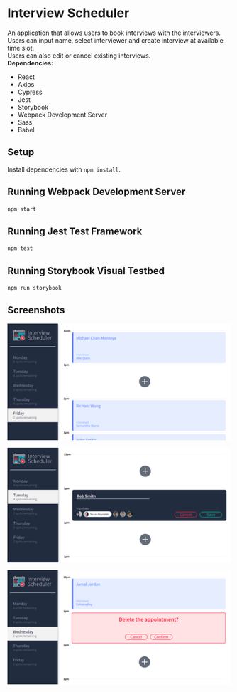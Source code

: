 # Interview Scheduler
An application that allows users to book interviews with the interviewers.\
Users can input name, select interviewer and create interview at available time slot.\
Users can also edit or cancel existing interviews.\
**Dependencies:**
- React
- Axios
- Cypress
- Jest
- Storybook
- Webpack Development Server
- Sass
- Babel
## Setup

Install dependencies with `npm install`.

## Running Webpack Development Server

```sh
npm start
```

## Running Jest Test Framework

```sh
npm test
```

## Running Storybook Visual Testbed

```sh
npm run storybook
```
## Screenshots
!["Screenshot of the app"](https://github.com/Thainnt/scheduler/blob/master/docs/mainscreen.png?raw=true)

!["Screenshot of creating or editing appointment"](https://github.com/Thainnt/scheduler/blob/master/docs/create-edit.png?raw=true)

!["Screenshot of canceling appointment"](https://github.com/Thainnt/scheduler/blob/master/docs/cancel.png?raw=true)